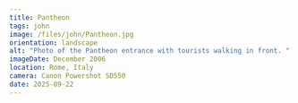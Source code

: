 ```yaml
---
title: Pantheon
tags: john
image: /files/john/Pantheon.jpg
orientation: landscape
alt: "Photo of the Pantheon entrance with tourists walking in front. "
imageDate: December 2006
location: Rome, Italy
camera: Canon Powershot SD550
date: 2025-09-22
---
```

